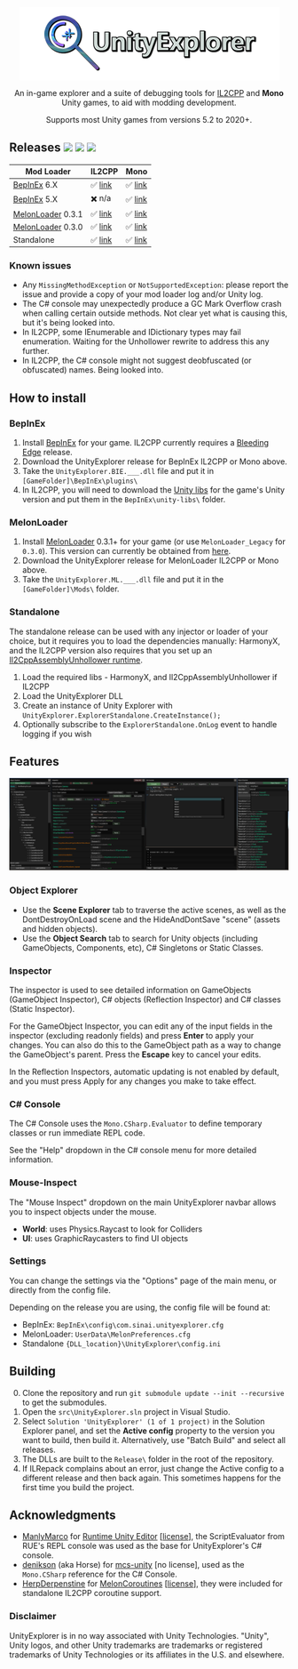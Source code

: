 <p align="center">
  <img align="center" src="img/icon.png">
</p>

<p align="center">
  An in-game explorer and a suite of debugging tools for <a href="https://docs.unity3d.com/Manual/IL2CPP.html">IL2CPP</a> and <b>Mono</b> Unity games, to aid with modding development.
</p>

<p align="center">
  Supports most Unity games from versions 5.2 to 2020+.
</p>

## Releases [![](https://img.shields.io/github/release/sinai-dev/UnityExplorer.svg?label=release%20notes)](../../releases/latest) [![](https://img.shields.io/github/downloads/sinai-dev/UnityExplorer/total.svg)](../../releases) [![](https://img.shields.io/github/downloads/sinai-dev/UnityExplorer/latest/total.svg)](../../releases/latest)

| Mod Loader  | IL2CPP | Mono |
| ----------- | ------ | ---- |
| [BepInEx](https://github.com/BepInEx/BepInEx) 6.X | ✅ [link](https://github.com/sinai-dev/UnityExplorer/releases/latest/download/UnityExplorer.BepInEx.Il2Cpp.zip) | ✅ [link](https://github.com/sinai-dev/UnityExplorer/releases/latest/download/UnityExplorer.BepInEx6.Mono.zip) |
| [BepInEx](https://github.com/BepInEx/BepInEx) 5.X | ✖️ n/a | ✅ [link](https://github.com/sinai-dev/UnityExplorer/releases/latest/download/UnityExplorer.BepInEx5.Mono.zip) |
| [MelonLoader](https://github.com/HerpDerpinstine/MelonLoader) 0.3.1 | ✅ [link](https://github.com/sinai-dev/UnityExplorer/releases/latest/download/UnityExplorer.MelonLoader.Il2Cpp.zip) | ✅ [link](https://github.com/sinai-dev/UnityExplorer/releases/latest/download/UnityExplorer.MelonLoader.Mono.zip) | 
| [MelonLoader](https://github.com/HerpDerpinstine/MelonLoader) 0.3.0 | ✅ [link](https://github.com/sinai-dev/UnityExplorer/releases/latest/download/UnityExplorer.MelonLoader_Legacy.Il2Cpp.zip) | ✅ [link](https://github.com/sinai-dev/UnityExplorer/releases/latest/download/UnityExplorer.MelonLoader_Legacy.Mono.zip) | 
| Standalone | ✅ [link](https://github.com/sinai-dev/UnityExplorer/releases/latest/download/UnityExplorer.Standalone.Il2Cpp.zip) | ✅ [link](https://github.com/sinai-dev/UnityExplorer/releases/latest/download/UnityExplorer.Standalone.Mono.zip) | 

### Known issues
* Any `MissingMethodException` or `NotSupportedException`: please report the issue and provide a copy of your mod loader log and/or Unity log.
* The C# console may unexpectedly produce a GC Mark Overflow crash when calling certain outside methods. Not clear yet what is causing this, but it's being looked into.
* In IL2CPP, some IEnumerable and IDictionary types may fail enumeration. Waiting for the Unhollower rewrite to address this any further.
* In IL2CPP, the C# console might not suggest deobfuscated (or obfuscated) names. Being looked into.

## How to install

### BepInEx

1. Install [BepInEx](https://github.com/BepInEx/BepInEx) for your game. IL2CPP currently requires a [Bleeding Edge](https://builds.bepis.io/projects/bepinex_be) release.
2. Download the UnityExplorer release for BepInEx IL2CPP or Mono above.
3. Take the `UnityExplorer.BIE.___.dll` file and put it in `[GameFolder]\BepInEx\plugins\`
4. In IL2CPP, you will need to download the [Unity libs](https://github.com/LavaGang/Unity-Runtime-Libraries) for the game's Unity version and put them in the `BepInEx\unity-libs\` folder. 

### MelonLoader

1. Install [MelonLoader](https://github.com/HerpDerpinstine/MelonLoader) 0.3.1+ for your game (or use `MelonLoader_Legacy` for `0.3.0`). This version can currently be obtained from [here](https://github.com/LavaGang/MelonLoader/actions).
2. Download the UnityExplorer release for MelonLoader IL2CPP or Mono above.
3. Take the `UnityExplorer.ML.___.dll` file and put it in the `[GameFolder]\Mods\` folder.

### Standalone

The standalone release can be used with any injector or loader of your choice, but it requires you to load the dependencies manually: HarmonyX, and the IL2CPP version also requires that you set up an [Il2CppAssemblyUnhollower runtime](https://github.com/knah/Il2CppAssemblyUnhollower#required-external-setup).

1. Load the required libs - HarmonyX, and Il2CppAssemblyUnhollower if IL2CPP
2. Load the UnityExplorer DLL
3. Create an instance of Unity Explorer with `UnityExplorer.ExplorerStandalone.CreateInstance();`
4. Optionally subscribe to the `ExplorerStandalone.OnLog` event to handle logging if you wish

## Features

<p align="center">
  <a href="https://raw.githubusercontent.com/sinai-dev/UnityExplorer/master/img/preview.png">
    <img src="img/preview.png" />
  </a>
</p>

### Object Explorer

* Use the <b>Scene Explorer</b> tab to traverse the active scenes, as well as the DontDestroyOnLoad scene and the HideAndDontSave "scene" (assets and hidden objects).
* Use the <b>Object Search</b> tab to search for Unity objects (including GameObjects, Components, etc), C# Singletons or Static Classes.

### Inspector

The inspector is used to see detailed information on GameObjects (GameObject Inspector), C# objects (Reflection Inspector) and C# classes (Static Inspector).

For the GameObject Inspector, you can edit any of the input fields in the inspector (excluding readonly fields) and press <b>Enter</b> to apply your changes. You can also do this to the GameObject path as a way to change the GameObject's parent. Press the <b>Escape</b> key to cancel your edits.

In the Reflection Inspectors, automatic updating is not enabled by default, and you must press Apply for any changes you make to take effect. 

### C# Console

The C# Console uses the `Mono.CSharp.Evaluator` to define temporary classes or run immediate REPL code.

See the "Help" dropdown in the C# console menu for more detailed information.

### Mouse-Inspect

The "Mouse Inspect" dropdown on the main UnityExplorer navbar allows you to inspect objects under the mouse.

* <b>World</b>: uses Physics.Raycast to look for Colliders
* <b>UI</b>: uses GraphicRaycasters to find UI objects

### Settings

You can change the settings via the "Options" page of the main menu, or directly from the config file.

Depending on the release you are using, the config file will be found at:
* BepInEx: `BepInEx\config\com.sinai.unityexplorer.cfg`
* MelonLoader: `UserData\MelonPreferences.cfg`
* Standalone `{DLL_location}\UnityExplorer\config.ini`

## Building

0. Clone the repository and run `git submodule update --init --recursive` to get the submodules.
1. Open the `src\UnityExplorer.sln` project in Visual Studio.
2. Select `Solution 'UnityExplorer' (1 of 1 project)` in the Solution Explorer panel, and set the <b>Active config</b> property to the version you want to build, then build it. Alternatively, use "Batch Build" and select all releases.
3. The DLLs are built to the `Release\` folder in the root of the repository.
4. If ILRepack complains about an error, just change the Active config to a different release and then back again. This sometimes happens for the first time you build the project.

## Acknowledgments

* [ManlyMarco](https://github.com/ManlyMarco) for [Runtime Unity Editor](https://github.com/ManlyMarco/RuntimeUnityEditor) \[[license](THIRDPARTY_LICENSES.md#runtimeunityeditor-license)\], the ScriptEvaluator from RUE's REPL console was used as the base for UnityExplorer's C# console.
* [denikson](https://github.com/denikson) (aka Horse) for [mcs-unity](https://github.com/denikson/mcs-unity) \[no license\], used as the `Mono.CSharp` reference for the C# Console.
* [HerpDerpenstine](https://github.com/HerpDerpinstine) for [MelonCoroutines](https://github.com/LavaGang/MelonLoader/blob/6cc958ec23b5e2e8453a73bc2e0d5aa353d4f0d1/MelonLoader.Support.Il2Cpp/MelonCoroutines.cs) \[[license](THIRDPARTY_LICENSES.md#melonloader-license)\], they were included for standalone IL2CPP coroutine support.

### Disclaimer

UnityExplorer is in no way associated with Unity Technologies. "Unity", Unity logos, and other Unity trademarks are trademarks or registered trademarks of Unity Technologies or its affiliates in the U.S. and elsewhere.
